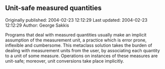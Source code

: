 ## Unit-safe measured quantities 
Originally published: 2004-02-23 12:12:29 
Last updated: 2004-02-23 12:12:29 
Author: George Sakkis 
 
Programs that deal with measured quantities usually make an implicit assumption of the measurement unit, a practice which is error prone, inflexible and cumbersome. This metaclass solution takes the burden of dealing with measurement units from the user, by associating each quantity to a unit of some measure. Operations on instances of these measures are unit-safe; moreover, unit conversions take place implicitly.